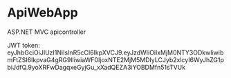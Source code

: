 # ApiWebApp
ASP.NET MVC apicontroller


JWT token: eyJhbGciOiJIUzI1NiIsInR5cCI6IkpXVCJ9.eyJzdWIiOiIxMjM0NTY3ODkwIiwibmFtZSI6IkpvaG4gRG9lIiwiaWF0IjoxNTE2MjM5MDIyLCJyb2xlcyI6WyJhZG1pbiJdfQ.9yoXRFwDagqxeGyjGu_xXadQEZA3iYOBDMfn51sTVUk
